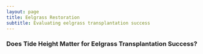 ```yaml
---
layout: page
title: Eelgrass Restoration
subtitle: Evaluating eelgrass transplantation success
---
```


### Does Tide Height Matter for Eelgrass Transplantation Success?



